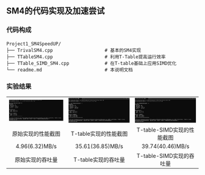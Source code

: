 ## SM4的代码实现及加速尝试
### 代码构成
```
Project1_SM4SpeedUP/
├── TrivalSM4.cpp                   # 基本的SM4实现
├── TTableSM4.cpp                   # 利用T-Table提高运行效率
├── TTable_SIMD_SM4.cpp             # 在T-table基础上应用SIMD优化
└── readme.md                       # 本说明文档
```
### 实验结果
| | | |
| :-: | :-: | :-: |
| ![Trivial.png](https://github.com/Maoyu37/Creative_Project_homework/blob/main/Project1_SM4SpeedUP/Trivial.png) | ![TTable.png](https://github.com/Maoyu37/Creative_Project_homework/blob/main/Project1_SM4SpeedUP/TTable.png) | ![TTable_SIMD.png](https://github.com/Maoyu37/Creative_Project_homework/blob/main/Project1_SM4SpeedUP/TTable_SIMD.png) |
| 原始实现的性能截图 | T-table实现的性能截图 | T-table-SIMD实现的性能截图 |
| 4.96(6.32)MB/s | 35.61(36.85)MB/s | 39.74(40.46)MB/s |
| 原始实现的吞吐量 | T-table实现的吞吐量 | T-table-SIMD实现的吞吐量 |